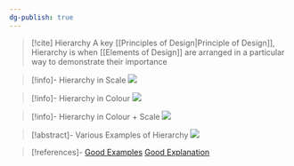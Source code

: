 ```yaml
---
dg-publish: true
---
```


>[!cite] Hierarchy
>A key [[Principles of Design|Principle of Design]], Hierarchy is when [[Elements of Design]] are arranged in a particular way to demonstrate their importance 

>[!info]- Hierarchy in Scale
>![](https://i.imgur.com/PuqowwV.png)

>[!info]- Hierarchy in Colour
>![](https://i.imgur.com/RBF4FAD.png)

>[!info]- Hierarchy in Colour + Scale
>![](https://i.imgur.com/d902X6o.png)

>[!abstract]- Various Examples of Hierarchy
>![](https://i.imgur.com/mgcaPPy.png)



>[!references]- 
>[Good Examples](https://254-online.com/hierarchy-principle-of-design/)
>[Good Explanation](https://fabrikbrands.com/what-is-hierarchy-in-graphic-design-principles-of-design-hierarchy/)

